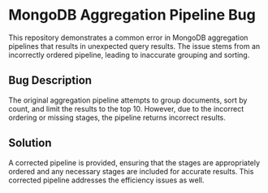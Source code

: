# MongoDB Aggregation Pipeline Bug

This repository demonstrates a common error in MongoDB aggregation pipelines that results in unexpected query results. The issue stems from an incorrectly ordered pipeline, leading to inaccurate grouping and sorting.

## Bug Description

The original aggregation pipeline attempts to group documents, sort by count, and limit the results to the top 10. However, due to the incorrect ordering or missing stages, the pipeline returns incorrect results.

## Solution

A corrected pipeline is provided, ensuring that the stages are appropriately ordered and any necessary stages are included for accurate results.  This corrected pipeline addresses the efficiency issues as well.